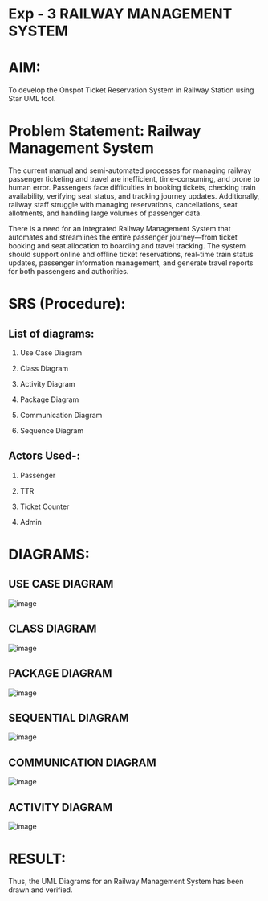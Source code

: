 # Exp - 3 RAILWAY MANAGEMENT SYSTEM

# AIM:

To develop the Onspot Ticket Reservation System in Railway Station using Star UML tool.

# Problem Statement: Railway Management System

The current manual and semi-automated processes for managing railway passenger ticketing and travel are inefficient, time-consuming, and prone to human error. Passengers face difficulties in booking tickets, checking train availability, verifying seat status, and tracking journey updates. Additionally, railway staff struggle with managing reservations, cancellations, seat allotments, and handling large volumes of passenger data.

There is a need for an integrated Railway Management System that automates and streamlines the entire passenger journey—from ticket booking and seat allocation to boarding and travel tracking. The system should support online and offline ticket reservations, real-time train status updates, passenger information management, and generate travel reports for both passengers and authorities.


# SRS (Procedure):

## List of diagrams:

1. Use Case Diagram

2. Class Diagram

3. Activity Diagram

4. Package Diagram

5. Communication Diagram

6. Sequence Diagram

## Actors Used-:

1. Passenger

2. TTR

3. Ticket Counter

4. Admin

# DIAGRAMS:
## USE CASE DIAGRAM
![image](https://github.com/user-attachments/assets/c225a734-c14f-469c-b2b8-8788b5971dea)


## CLASS DIAGRAM
![image](https://github.com/user-attachments/assets/fc79fbaa-1583-4118-95fe-b64748c52707)


## PACKAGE DIAGRAM
![image](https://github.com/user-attachments/assets/34fcfe8c-fe18-4f3e-ab5b-6464f8ea2c9a)


## SEQUENTIAL DIAGRAM
![image](https://github.com/user-attachments/assets/dcd4bf32-46a1-4468-8252-677b43b24a2c)


## COMMUNICATION DIAGRAM
![image](https://github.com/user-attachments/assets/ba1f5580-ea63-4162-8efc-fb6bd68eb38b)

## ACTIVITY DIAGRAM
![image](https://github.com/user-attachments/assets/3ffc1430-994f-4c33-bbc9-a9c61a38101a)


# RESULT:
Thus, the UML Diagrams for an Railway Management System has been drawn and verified.

